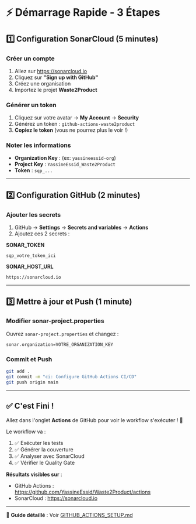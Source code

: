 # ⚡ Démarrage Rapide - 3 Étapes

## 1️⃣ Configuration SonarCloud (5 minutes)

### Créer un compte
1. Allez sur https://sonarcloud.io
2. Cliquez sur **"Sign up with GitHub"**
3. Créez une organisation
4. Importez le projet **Waste2Product**

### Générer un token
1. Cliquez sur votre avatar → **My Account** → **Security**
2. Générez un token : `github-actions-waste2product`
3. **Copiez le token** (vous ne pourrez plus le voir !)

### Noter les informations
- **Organization Key** : (ex: `yassineessid-org`)
- **Project Key** : `YassineEssid_Waste2Product`
- **Token** : `sqp_...`

---

## 2️⃣ Configuration GitHub (2 minutes)

### Ajouter les secrets
1. GitHub → **Settings** → **Secrets and variables** → **Actions**
2. Ajoutez ces 2 secrets :

**SONAR_TOKEN**
```
sqp_votre_token_ici
```

**SONAR_HOST_URL**
```
https://sonarcloud.io
```

---

## 3️⃣ Mettre à jour et Push (1 minute)

### Modifier sonar-project.properties
Ouvrez `sonar-project.properties` et changez :
```properties
sonar.organization=VOTRE_ORGANIZATION_KEY
```

### Commit et Push
```bash
git add .
git commit -m "ci: Configure GitHub Actions CI/CD"
git push origin main
```

---

## ✅ C'est Fini !

Allez dans l'onglet **Actions** de GitHub pour voir le workflow s'exécuter ! 🚀

Le workflow va :
1. ✅ Exécuter les tests
2. ✅ Générer la couverture
3. ✅ Analyser avec SonarCloud
4. ✅ Vérifier le Quality Gate

**Résultats visibles sur** :
- GitHub Actions : https://github.com/YassineEssid/Waste2Product/actions
- SonarCloud : https://sonarcloud.io

---

📖 **Guide détaillé** : Voir [GITHUB_ACTIONS_SETUP.md](GITHUB_ACTIONS_SETUP.md)
